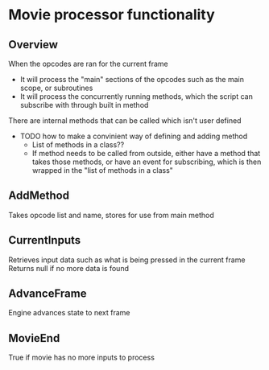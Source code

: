 # Movie processor functionality

## Overview
When the opcodes are ran for the current frame
- It will process the "main" sections of the opcodes such as the main scope, or subroutines
- It will process the concurrently running methods, which the script can subscribe with through built in method

There are internal methods that can be called which isn't user defined
- TODO how to make a convinient way of defining and adding method
  - List of methods in a class??
  - If method needs to be called from outside, either have a method that takes those methods, or have an event for subscribing, which is then wrapped in the "list of methods in a class"

## AddMethod
Takes opcode list and name, stores for use from main method

## CurrentInputs
Retrieves input data such as what is being pressed in the current frame
Returns null if no more data is found

## AdvanceFrame
Engine advances state to next frame

## MovieEnd
True if movie has no more inputs to process
